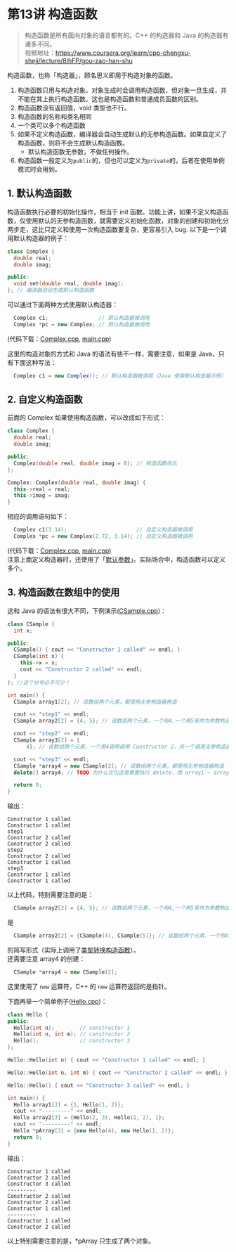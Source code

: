 # 第13讲 构造函数

> 构造函数是所有面向对象的语言都有的。C++ 的构造器和 Java 的构造器有诸多不同。  
> 视频地址：<https://www.coursera.org/learn/cpp-chengxu-sheji/lecture/8lhFP/gou-zao-han-shu>

构造函数，也称「构造器」，顾名思义即用于构造对象的函数。
1. 构造函数只用与构造对象。对象生成时会调用构造函数，但对象一旦生成，并不能在其上执行构造函数。这也是构造函数和普通成员函数的区别。
2. 构造函数没有返回值，void 类型也不行。
3. 构造函数的名称和类名相同
4. 一个类可以多个构造函数
5. 如果不定义构造函数，编译器会自动生成默认的无参构造函数。如果自定义了构造函数，则将不会生成默认构造函数。
    * 默认构造函数无参数，不做任何操作。
6. 构造函数一般定义为``public``的，但也可以定义为``private``的，后者在使用单例模式时会用到。

## 1. 默认构造函数
构造函数执行必要的初始化操作，相当于 init 函数。功能上讲，如果不定义构造函数，仅使用默认的无参构造函数，就需要定义初始化函数，对象的创建和初始化分两步走，这比只定义和使用一次构造函数要复杂，更容易引入 bug.
以下是一个调用默认构造器的例子：
``` C++
class Complex {
  double real;
  double imag;

public:
  void set(double real, double imag);
}; // 编译器自动生成默认构造函数
```
可以通过下面两种方式使用默认构造器：
``` C++
  Complex c1;                // 默认构造器被调用
  Complex *pc = new Complex; // 默认构造器被调用
```
(代码下载：[Complex.cpp](code/ch13/noConstructor/Complex.cpp), [main.cpp](code/ch13/noConstructor/main.cpp))  

这里的构造对象的方式和 Java 的语法有些不一样，需要注意，如果是 Java，只有下面这种写法：
``` Java
  Complex c1 = new Complex(); // 默认构造器被调用（Java 使用默认构造器示例）
```

## 2. 自定义构造函数
前面的 Complex 如果使用构造函数，可以改成如下形式：
``` C++
class Complex {
  double real;
  double imag;

public:
  Complex(double real, double imag = 0); // 构造函数在此
};

Complex::Complex(double real, double imag) {
  this->real = real;
  this->imag = imag;
}
```
相应的调用语句如下：
``` C++
  Complex c1(3.14);                      // 自定义构造器被调用
  Complex *pc = new Complex(2.72, 3.14); // 自定义构造器被调用
```
(代码下载：[Complex.cpp](code/ch13/constructor/Complex.cpp), [main.cpp](code/ch13/constructor/main.cpp))  
注意上面定义构造器时，还使用了「[默认参数](chapter8.md)」。实际场合中，构造函数可以定义多个。

## 3. 构造函数在数组中的使用
这和 Java 的语法有很大不同，下例演示([CSample.cpp](code/ch13/array/CSample.cpp))：
``` C++
class CSample {
  int x;

public:
  CSample() { cout << "Constructor 1 called" << endl; }
  CSample(int x) {
    this->x = x;
    cout << "Constructor 2 called" << endl;
  }
}; //这个分号必不可少！

int main() {
  CSample array1[2]; // 该数组两个元素，都使用无参构造器构造

  cout << "step1" << endl;
  CSample array2[2] = {4, 5}; // 该数组两个元素，一个用4,一个用5来作为参数构造

  cout << "step2" << endl;
  CSample array3[2] = {
      4}; // 该数组两个元素，一个用4调用调用 Constructor 2，另一个调用无参构造器

  cout << "step3" << endl;
  CSample *array4 = new CSample[2]; // 该数组两个元素，都使用无参构造器构造
  delete[] array4; // TODO 为什么仅仅这里需要执行 delete，而 array1 ~ array3 并不需要？

  return 0;
}
```

输出：
```
Constructor 1 called
Constructor 1 called
step1
Constructor 2 called
Constructor 2 called
step2
Constructor 2 called
Constructor 1 called
step3
Constructor 1 called
Constructor 1 called
```
以上代码，特别需要注意的是：
``` C++
  CSample array2[2] = {4, 5}; // 该数组两个元素，一个用4,一个用5来作为参数构造
``` 
是
``` C++
  CSample array2[2] = {CSample(4), CSample(5)}; // 该数组两个元素，一个用4,一个用5来作为参数构造
``` 
的简写形式（实际上调用了[类型转换构造函数](chapter15.md)）。  
还需要注意 array4 的创建：
``` C++
  CSample *array4 = new CSample[2]; 
```
这里使用了 ``new`` 运算符，C++ 的 ``new`` 运算符返回的是指针。

下面再举一个简单例子([Hello.cpp](code/ch13/array/Hello.cpp))：
``` C++
class Hello {
public:
  Hello(int n);        // constructor 1
  Hello(int n, int m); // constructor 2
  Hello();             // constructor 3
};

Hello::Hello(int n) { cout << "Constructor 1 called" << endl; }

Hello::Hello(int n, int m) { cout << "Constructor 2 called" << endl; }

Hello::Hello() { cout << "Constructor 3 called" << endl; }

int main() {
  Hello array1[3] = {1, Hello(1, 2)};
  cout << "---------" << endl;
  Hello array2[3] = {Hello(2, 3), Hello(1, 2), 1};
  cout << "---------" << endl;
  Hello *pArray[3] = {new Hello(4), new Hello(1, 2)};
  return 0;
}
```
输出：
```
Constructor 1 called
Constructor 2 called
Constructor 3 called
---------
Constructor 2 called
Constructor 2 called
Constructor 1 called
---------
Constructor 1 called
Constructor 2 called
```
以上特别需要注意的是，*pArray 只生成了两个对象。
